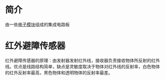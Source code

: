 # 简介

由一些[电子模块](./电子模块.md)组成的集成电路板

# 红外避障传感器

红外避障传感器的原理：由发射器发射红外线，接收器负责接收物体所反射的红外线。优点是线路结构简单，缺点是灵敏度取决于物体对红外线的反射率，白色物体的红外反射率最高，黑色物体和透明物体的反射率最差。